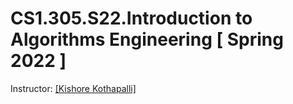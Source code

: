 # CS1.305.S22.Introduction to Algorithms Engineering [ Spring 2022 ]

Instructor: [[Kishore Kothapalli]](https://www.iiit.ac.in/people/faculty/kkishore/)
